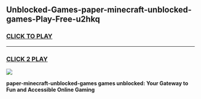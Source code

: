 
## Unblocked-Games-paper-minecraft-unblocked-games-Play-Free-u2hkq
<h3>
<a href="https://premium76.site?title=paper-minecraft-unblocked-games&ref=19M">CLICK TO PLAY</a></h3>
<hr>

<h3>
<a href="https://premium76.site?title=paper-minecraft-unblocked-games&ref=19M">CLICK 2 PLAY</a>
  
</h3>

<a href="https://premium76.site?title=paper-minecraft-unblocked-games&ref=19M"><img src="https://clearcache.store/games.png"></a>


**paper-minecraft-unblocked-games games unblocked: Your Gateway to Fun and Accessible Online Gaming**

